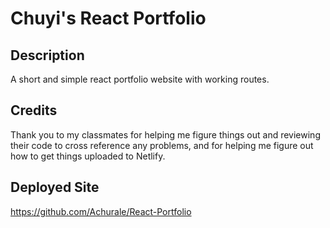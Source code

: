 # Chuyi's React Portfolio

## Description

A short and simple react portfolio website with working routes.

## Credits

Thank you to my classmates for helping me figure things out and reviewing their code to cross reference any problems, and for helping me figure out how to get things uploaded to Netlify.

## Deployed Site
https://github.com/Achurale/React-Portfolio